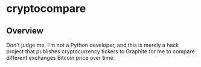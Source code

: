 # cryptocompare

## Overview

Don't judge me, I'm not a Python developer, and this is merely a hack project that publishes cryptocurrency tickers to Graphite for me to compare different exchanges Bitcoin price over time.

##



